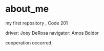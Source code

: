 # about_me
my first repository , Code 201

driver: Joey DeRosa
navigator: Amos Boldor

cooperation occurred.
